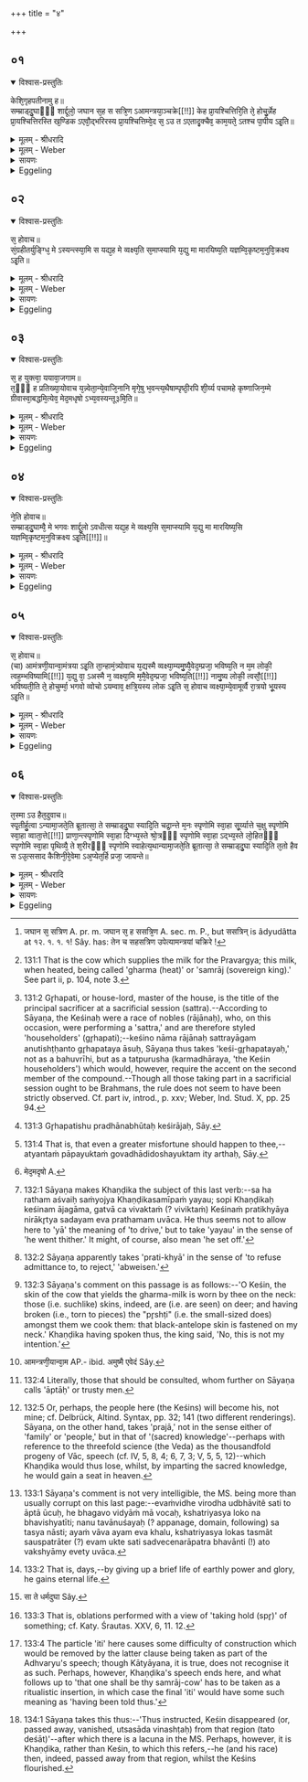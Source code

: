 +++
title = "४"

+++


## ०१


<details open><summary>विश्वास-प्रस्तुतिः</summary>

केशि᳘गृहपतीनामु ह॥  
सम्म्राड्दु᳘घाᳫँ᳭ शार्द्दूलो᳘ जघान स᳘ह स सत्रि᳘ण ऽआमन्त्रया᳘ञ्चक्रे[[!!]] केह प्रा᳘यश्चित्तिरि᳘ति ते᳘ होचु᳘र्न्नेह प्रा᳘यश्चित्तिरस्ति ख᳘ण्डिक ऽएवौ᳘द्भरिरस्य प्रा᳘यश्चित्तिम्वे᳘द स᳘ ऽउ त ऽएतादृ᳘क्चैव᳘ काम᳘यते᳘ ऽतश्च पा᳘पीय ऽइ᳘ति॥
</details>

<details><summary>मूलम् - श्रीधरादि</summary>

केशि᳘गृहपतीनामु ह॥  
सम्म्राड्दु᳘घाᳫँ᳭ शार्द्दूलो᳘ जघान स᳘ह स सत्रि᳘ण ऽआमन्त्रया᳘ञ्चक्रे[[!!]] केह प्रा᳘यश्चित्तिरि᳘ति ते᳘ होचु᳘र्न्नेह प्रा᳘यश्चित्तिरस्ति ख᳘ण्डिक ऽएवौ᳘द्भरिरस्य प्रा᳘यश्चित्तिम्वे᳘द स᳘ ऽउ त ऽएतादृ᳘क्चैव᳘ काम᳘यते᳘ ऽतश्च पा᳘पीय ऽइ᳘ति॥
</details>

<details><summary>मूलम् - Weber</summary>

केशि᳘गृहपतीनामु ह॥  
सम्राड्दु᳘घां शार्दूलो᳘ जघान स᳘ ह ससत्त्रि᳘ण [^wbr_1] आमन्त्रयां᳘ चक्रेॗ केह प्रा᳘यश्चित्तिरि᳘ति ते᳘ होचुॗर्नेह प्रा᳘यश्चित्तिरस्ति ख᳘ण्डिक एवौ᳘द्भारिरस्य प्रा᳘यश्चित्तिं वेद स᳘ उ त एतादृ᳘क्चैव᳘ काम᳘यते᳘ऽतश्च पा᳘पीय इ᳘ति॥  

[^wbr_1]: जघान स᳘ सत्रिण A. pr. m. जघान स᳘ ह ससत्रि᳘ण A. sec. m. P., but ससत्रिन् is âdyudâtta at १२. १. १. १! Sây. has: तेन च सहसत्रिण उपेत्यामन्त्रयां चक्रिरे !
</details>

<details><summary>सायणः</summary>

…
</details>

<details><summary>Eggeling</summary>

1. Now, once upon a time, a tiger killed the samrāj-cow [^egg_401] of those (who were sacrificing) with (the king of the) Keśin as their Gr̥hapati [^egg_402]. He (the king [^egg_403]) said to his fellow-sacrificers, 'What atonement is there for this?' They replied, 'There is no atonement for this: Khaṇḍika Audbhāri alone knows an atonement for it; but he certainly desires as much as this, and worse than this [^egg_404], (to happen) to thee.'

[^egg_401]: 131:1 That is the cow which supplies the milk for the Pravargya; this milk, when heated, being called 'gharma (heat)' or 'samrāj (sovereign king).' See part ii, p. 104, note 3.

[^egg_402]: 131:2 Gr̥hapati, or house-lord, master of the house, is the title of the principal sacrificer at a sacrificial session (sattra).--According to Sāyaṇa, the Keśinaḥ were a race of nobles (rājānaḥ), who, on this occasion, were performing a 'sattra,' and are therefore styled 'householders' (gr̥hapati);--keśino nāma rājānaḥ sattrayāgam anutishṭḥanto gr̥hapataya āsuḥ, Sāyaṇa thus takes 'keśi-gr̥hapatayaḥ,' not as a bahuvrīhi, but as a tatpurusha (karmadhāraya, 'the Keśin householders') which would, however, require the accent on the second member of the compound.--Though all those taking part in a sacrificial session ought to be Brahmans, the rule does not seem to have been strictly observed. Cf. part iv, introd., p. xxv; Weber, Ind. Stud. X, pp. 25 94.

[^egg_403]: 131:3 Gr̥hapatishu pradhānabhūtaḥ keśirājaḥ, Sāy.

[^egg_404]: 131:4 That is, that even a greater misfortune should happen to thee,--atyantaṁ pāpayuktaṁ govadhādidoshayuktam ity arthaḥ, Sāy.
</details>


## ०२


<details open><summary>विश्वास-प्रस्तुतिः</summary>

स᳘ होवाच॥  
सं᳘ग्रहीतर्युङ्ग्धि᳘ मे ऽस्यन्त्स्या᳘मि स यद्य᳘ह मे व्वक्ष्य᳘ति स᳘माप्स्यामि य᳘द्यु मा मारयिष्य᳘ति यज्ञम्वि᳘कृष्टम᳘नुवि᳘क्रक्ष्य ऽइ᳘ति॥
</details>

<details><summary>मूलम् - श्रीधरादि</summary>

स᳘ होवाच॥  
सं᳘ग्रहीतर्युङ्ग्धि᳘ मे ऽस्यन्त्स्या᳘मि स यद्य᳘ह मे व्वक्ष्य᳘ति स᳘माप्स्यामि य᳘द्यु मा मारयिष्य᳘ति यज्ञम्वि᳘कृष्टम᳘नुवि᳘क्रक्ष्य ऽइ᳘ति॥
</details>

<details><summary>मूलम् - Weber</summary>

स᳘ होवाच॥  
सं᳘ग्रहीतर्युङ्ग्धि᳘ मे स्यन्त्स्या᳘मि स यद्य᳘ह मे वक्ष्य᳘ति स᳘माप्स्यामि य᳘द्यु मा मारयिष्य᳘ति यज्ञं वि᳘कृष्टम᳘नु वि᳘क्रक्ष्य इ᳘ति॥
</details>

<details><summary>सायणः</summary>

…
</details>

<details><summary>Eggeling</summary>

2. He said, 'Charioteer, put to my horses; I shall drive thither: if so be he will tell me, I shall succeed (with my sacrifice); but if he will have me die, I shall be shattered along with the shattered sacrifice.'
</details>


## ०३


<details open><summary>विश्वास-प्रस्तुतिः</summary>

स᳘ ह युक्त्वा᳘ ययावा᳘जगाम॥  
त᳘ᳫँ᳘ ह प्रतिख्या᳘योवाच य᳘न्न्वेता᳘न्ये᳘वाजि᳘नानि मृगे᳘षु भ᳘वन्त्य᳘थैषाम्पृष्ठी᳘रपि शी᳘र्य्य पचामहे कृष्णाजिन᳘म्मे ग्रीवास्वा᳘बद्धमि᳘त्येव᳘ मेद᳘मधृषो ऽभ्य᳘वस्यन्तू३मि᳘ति॥
</details>

<details><summary>मूलम् - श्रीधरादि</summary>

स᳘ ह युक्त्वा᳘ ययावा᳘जगाम॥  
त᳘ᳫँ᳘ ह प्रतिख्या᳘योवाच य᳘न्न्वेता᳘न्ये᳘वाजि᳘नानि मृगे᳘षु भ᳘वन्त्य᳘थैषाम्पृष्ठी᳘रपि शी᳘र्य्य पचामहे कृष्णाजिन᳘म्मे ग्रीवास्वा᳘बद्धमि᳘त्येव᳘ मेद᳘मधृषो ऽभ्य᳘वस्यन्तू३मि᳘ति॥
</details>

<details><summary>मूलम् - Weber</summary>

स᳘ ह युक्त्वा᳘ ययावा᳘जगाम॥  
त᳘ᳫं᳘ ह प्रतिख्या᳘योवाच यॗन्न्वेता᳘न्येॗवाजि᳘नानि मृगे᳘षु भ᳘वन्त्य᳘थैषाम् पृष्टी᳘रपिशी᳘र्य पचामहे कृष्णाजिन᳘म् मे ग्रीवास्वा᳘बद्धमि᳘त्येव᳘ मेद᳘मधृषोऽभ्य᳘वस्यन्त्तू३ मि᳘ति [^wbr_2] ॥  

[^wbr_2]: मेद᳘मदृषो A.
</details>

<details><summary>सायणः</summary>

…
</details>

<details><summary>Eggeling</summary>

3. Having put to the horses, he drove off, and

came thither [^egg_405]. When he (Khaṇḍika) saw [^egg_406] him, he said, 'Seeing that there are those skins on deer, we break their ribs and cook them: the skin of the black antelope is attached to my neck [^egg_407]--is it with thoughts such as these that thou hast dared to drive over to me?'

[^egg_405]: 132:1 Sāyaṇa makes Khaṇḍika the subject of this last verb:--sa ha ratham aśvaiḥ saṁyojya Khaṇḍikasamīpaṁ yayau; sopi Khaṇḍikaḥ keśinam ājagāma, gatvā ca vivaktaṁ (? viviktaṁ) Keśinaṁ pratikhyāya nirākr̥tya sadayam eva prathamam uvāca. He thus seems not to allow here to 'yā' the meaning of 'to drive,' but to take 'yayau' in the sense of 'he went thither.' It might, of course, also mean 'he set off.'

[^egg_406]: 132:2 Sāyaṇa apparently takes 'prati-khyā' in the sense of 'to refuse admittance to, to reject,' 'abweisen.'

[^egg_407]: 132:3 Sāyaṇa's comment on this passage is as follows:--'O Keśin, the skin of the cow that yields the gharma-milk is worn by thee on the neck: those (i.e. suchlike) skins, indeed, are (i.e. are seen) on deer; and having broken (i.e., torn to pieces) the "pr̥shṭi" (i.e. the small-sized does) amongst them we cook them: that black-antelope skin is fastened on my neck.' Khaṇḍika having spoken thus, the king said, 'No, this is not my intention.'
</details>


## ०४


<details open><summary>विश्वास-प्रस्तुतिः</summary>

ने᳘ति होवाच॥  
सम्म्राड्दु᳘घाम्वै᳘ मे भगवः शार्द्दू᳘लो ऽवधीत्स यद्य᳘ह मे व्वक्ष्य᳘सि स᳘माप्स्यामि य᳘द्यु मा मारयिष्य᳘सि यज्ञम्वि᳘कृष्टम᳘नुविक्रक्ष्य ऽइ᳘ति[[!!]]॥
</details>

<details><summary>मूलम् - श्रीधरादि</summary>

ने᳘ति होवाच॥  
सम्म्राड्दु᳘घाम्वै᳘ मे भगवः शार्द्दू᳘लो ऽवधीत्स यद्य᳘ह मे व्वक्ष्य᳘सि स᳘माप्स्यामि य᳘द्यु मा मारयिष्य᳘सि यज्ञम्वि᳘कृष्टम᳘नुविक्रक्ष्य ऽइ᳘ति[[!!]]॥
</details>

<details><summary>मूलम् - Weber</summary>

ने᳘ति होवाच॥  
सम्राड्दु᳘घां वै᳘ मे भगवः शार्दूॗलोऽवधीत्स यद्य᳘ह मे वक्ष्य᳘सि स᳘माप्स्यामि य᳘द्यु मा मारयिष्य᳘सि यज्ञं वि᳘कृष्टम᳘नु वि᳘क्रक्ष्य इ᳘ति॥
</details>

<details><summary>सायणः</summary>

…
</details>

<details><summary>Eggeling</summary>

4. 'Not so,' he replied; 'a tiger has killed my samrāj-cow, reverend sir; if so be thou wilt tell me, I shall succeed; but if thou wilt have me die, I shall be shattered along with the shattered sacrifice.'
</details>


## ०५


<details open><summary>विश्वास-प्रस्तुतिः</summary>

स᳘ होवाच॥  
(चा) आमंत्रणी᳘यान्वा᳘मंत्रया ऽइ᳘ति ता᳘न्हामं᳘त्र्योवाच य᳘द्यस्मै व्वक्ष्या᳘म्यमु᳘ष्यै᳘वेद᳘म्प्रजा᳘ भविष्य᳘ति न म᳘म लोकी᳘ त्वह᳘म्भविष्यामि[[!!]] य᳘द्यु वा᳘ ऽअस्मै न᳘ व्वक्ष्या᳘मि म᳘मै᳘वेद᳘म्प्रजा᳘ भविष्य᳘ति[[!!]] नामु᳘ष्य लोकी᳘ त्वसौ᳘[[!!]] भविष्यती᳘ति ते᳘ होचुर्म्मा᳘ भगवो व्वोचो ऽयम्वाव᳘ क्षत्रि᳘यस्य लोक ऽइ᳘ति स᳘ होवाच व्वक्ष्या᳘म्ये᳘वामूर्व्वै रा᳘त्रयो भू᳘यस्य ऽइ᳘ति॥
</details>

<details><summary>मूलम् - श्रीधरादि</summary>

स᳘ होवाच॥  
(चा) आमंत्रणी᳘यान्वा᳘मंत्रया ऽइ᳘ति ता᳘न्हामं᳘त्र्योवाच य᳘द्यस्मै व्वक्ष्या᳘म्यमु᳘ष्यै᳘वेद᳘म्प्रजा᳘ भविष्य᳘ति न म᳘म लोकी᳘ त्वह᳘म्भविष्यामि[[!!]] य᳘द्यु वा᳘ ऽअस्मै न᳘ व्वक्ष्या᳘मि म᳘मै᳘वेद᳘म्प्रजा᳘ भविष्य᳘ति[[!!]] नामु᳘ष्य लोकी᳘ त्वसौ᳘[[!!]] भविष्यती᳘ति ते᳘ होचुर्म्मा᳘ भगवो व्वोचो ऽयम्वाव᳘ क्षत्रि᳘यस्य लोक ऽइ᳘ति स᳘ होवाच व्वक्ष्या᳘म्ये᳘वामूर्व्वै रा᳘त्रयो भू᳘यस्य ऽइ᳘ति॥
</details>

<details><summary>मूलम् - Weber</summary>

स᳘ होवाच॥  
आमन्त्रणी᳘यान्न्वा᳘मन्त्रया [^wbr_3] इ᳘ति ता᳘न्हाम᳘न्त्र्योवाच य᳘द्यस्मै वक्ष्या᳘म्यमु᳘ष्यैॗवेद᳘म् प्रजा᳘ भविष्य᳘ति न म᳘म लोकी त्व᳘ह᳘म् भविष्यामि य᳘द्यु वा᳘ अस्मै न᳘ वक्ष्या᳘मि म᳘मैॗवेद᳘म् प्रजा᳘ भविष्य᳘तिॗ नामु᳘ष्य लोकी त्व᳘सौ᳘ भविष्यती᳘ति ते᳘ होचुर्मा᳘ भगवो वोचोऽयं वाव᳘ क्षत्रि᳘यस्य लोक इ᳘ति स᳘ होवाच वक्ष्या᳘म्येॗवामूर्वै रा᳘त्रयो भू᳘यस्य इ᳘ति॥  

[^wbr_3]: आमन्त्रणी᳘यान्वा᳘म AP.- ibid. अमुष्मै एवेदं Sây.
</details>

<details><summary>सायणः</summary>

…
</details>

<details><summary>Eggeling</summary>

5. He said, 'I will take counsel with my counsellors [^egg_408].' Having called them to counsel, he said, 'If I tell him, his race, not mine, will prevail here [^egg_409],

[^egg_408]: 132:4 Literally, those that should be consulted, whom further on Sāyaṇa calls 'āptāḥ' or trusty men.

[^egg_409]: 132:5 Or, perhaps, the people here (the Keśins) will become his, not mine; cf. Delbrück, Altind. Syntax, pp. 32; 141 (two different renderings). Sāyaṇa, on the other hand, takes 'prajā,' not in the sense either of 'family' or 'people,' but in that of '(sacred) knowledge'--perhaps with reference to the threefold science (the Veda) as the  thousandfold progeny of Vāc, speech (cf. IV, 5, 8, 4; 6, 7, 3; V, 5, 5, 12)--which Khaṇḍika would thus lose, whilst, by imparting the sacred knowledge, he would gain a seat in heaven.

but I shall gain the (other) world; and if I do not tell him, my own race, not his, will prevail here, but he will gain the (other) world.' They said, 'Do not tell him, reverend sir, for, surely, this (the earth) is the Kshatriya's world [^egg_410].' He replied, 'Nay, I will tell him: there are more nights [^egg_411] up yonder.'

[^egg_410]: 133:1 Sāyaṇa's comment is not very intelligible, the MS. being more than usually corrupt on this last page:--evaṁvidhe virodha udbhāvitê sati to āptā ūcuḥ, he bhagavo vidyāṁ mā vocaḥ, kshatriyasya loko na bhavishyatīti; nanu tavānuśayaḥ (? appanage, domain, following) sa tasya nāsti; ayaṁ vāva ayam eva khalu, kshatriyasya lokas tasmāt sauspatrāter (?) evam ukte sati sadvecenarāpatra bhavānti (!) ato vakshyāmy evety uvāca.

[^egg_411]: 133:2 That is, days,--by giving up a brief life of earthly power and glory, he gains eternal life.
</details>


## ०६


<details open><summary>विश्वास-प्रस्तुतिः</summary>

त᳘स्मा ऽउ हैत᳘दुवाच॥  
स्पृ᳘तीर्हु᳘त्वा ऽन्यामा᳘जते᳘ति ब्रूतात्सा᳘ ते सम्म्राड्दु᳘घा स्यादि᳘ति चद्रा᳘न्त्ते म᳘नः स्पृणोमि स्वा᳘हा सू᳘र्य्यात्ते च᳘क्षु स्पृणोमि स्वा᳘हा व्वाता᳘त्ते[[!!]] प्राणा᳘न्त्स्पृणोमि स्वा᳘हा दिग्भ्य᳘स्ते श्रो᳘त्रᳫँ᳭ स्पृणोमि स्वा᳘हा ऽद्भ्य᳘स्ते लो᳘हितᳫँ᳭ स्पृणोमि स्वा᳘हा पृथिव्यै᳘ ते श᳘रीरᳫँ᳭ स्पृणोमि स्वाहेत्य᳘थान्यामा᳘जते᳘ति ब्रूतात्सा᳘ ते सम्म्राड्दु᳘घा स्यादि᳘ति त᳘तो हैव स ऽउ᳘त्ससाद कैशिनी᳘रे᳘वेमा ऽअ᳘प्येत᳘र्हि प्रजा᳘ जायन्ते॥
</details>

<details><summary>मूलम् - श्रीधरादि</summary>

त᳘स्मा ऽउ हैत᳘दुवाच॥  
स्पृ᳘तीर्हु᳘त्वा ऽन्यामा᳘जते᳘ति ब्रूतात्सा᳘ ते सम्म्राड्दु᳘घा स्यादि᳘ति चद्रा᳘न्त्ते म᳘नः स्पृणोमि स्वा᳘हा सू᳘र्य्यात्ते च᳘क्षु स्पृणोमि स्वा᳘हा व्वाता᳘त्ते[[!!]] प्राणा᳘न्त्स्पृणोमि स्वा᳘हा दिग्भ्य᳘स्ते श्रो᳘त्रᳫँ᳭ स्पृणोमि स्वा᳘हा ऽद्भ्य᳘स्ते लो᳘हितᳫँ᳭ स्पृणोमि स्वा᳘हा पृथिव्यै᳘ ते श᳘रीरᳫँ᳭ स्पृणोमि स्वाहेत्य᳘थान्यामा᳘जते᳘ति ब्रूतात्सा᳘ ते सम्म्राड्दु᳘घा स्यादि᳘ति त᳘तो हैव स ऽउ᳘त्ससाद कैशिनी᳘रे᳘वेमा ऽअ᳘प्येत᳘र्हि प्रजा᳘ जायन्ते॥
</details>

<details><summary>मूलम् - Weber</summary>

त᳘स्मा उ हैत᳘दुवाच॥  
स्पृ᳘तीर्हुॗत्वान्यामा᳘जते᳘ति ब्रूतात्सा᳘ ते सम्राड्दु᳘घा स्यादि᳘ति चन्द्रा᳘त्ते म᳘न स्पृणोमि स्वा᳘हा सू᳘र्यात्ते च᳘क्षु स्पृणोमि स्वा᳘हा वा᳘तात्ते प्राणा᳘न्त्स्पृणोमि स्वा᳘हा दिग्भ्य᳘स्ते श्रो᳘त्रᳫं स्पृणोमि स्वा᳘हाद्भ्य᳘स्ते लो᳘हितᳫं स्पृणोमि स्वा᳘हा पृथिव्यै᳘ ते श᳘रीरᳫं स्पृणोमि स्वाहेत्य᳘थान्यामा᳘जते᳘ति ब्रूतात्सा᳘ ते सम्राड्दु᳘घा [^wbr_4] स्यादि᳘ति त᳘तो हैव स उ᳘त्ससाद कैशिनी᳘रेॗवेमा अ᳘प्येत᳘र्हि प्रजा᳘ जायन्ते॥  

[^wbr_4]: सा ते धर्मदुघा Sây.
</details>

<details><summary>सायणः</summary>

…
</details>

<details><summary>Eggeling</summary>

6. And, accordingly, he then said to him,--'Having offered the Spr̥tis [^egg_412], he (the Adhvaryu) should say, "Drive up another (cow)!" and that one should be thy samrāj-cow [^egg_413].'--'[Having offered. with,] "From the moon I take thy mind, hail!--From the sun I take thine eye, hail!--From the wind I take thy breathings, hail!--From the regions I take thine ear, hail!--From the waters I take thy blood, hail!--From the earth

[^egg_412]: 133:3 That is, oblations performed with a view of 'taking hold (spr̥)' of something; cf. Katy. Śrautas. XXV, 6, 11. 12.

[^egg_413]: 133:4 The particle 'iti' here causes some difficulty of construction which would be removed by the latter clause being taken as part of the Adhvaryu's speech; though Kātyāyana, it is true, does not recognise it as such. Perhaps, however, Khaṇḍika's speech ends here, and what follows up to 'that one shall be thy samrāj-cow' has to be taken as a ritualistic insertion, in which case the final 'iti' would have some such meaning as 'having been told thus.'

 I take thy body, hail!" let him then say, "Drive up another (cow)!" and that one shall be thy samrāg cow!' He then departed from thence [^egg_414], and, verily, members of the Keśin race are born here even to this day.

[^egg_414]: 134:1 Sāyaṇa takes this thus:--'Thus instructed, Keśin disappeared (or, passed away, vanished, utsasāda vinashṭaḥ) from that region (tato deśāt)'--after which there is a lacuna in the MS. Perhaps, however, it is Khaṇḍika, rather than Keśin, to which this refers,--he (and his race) then, indeed, passed away from that region, whilst the Keśins flourished.
</details>

